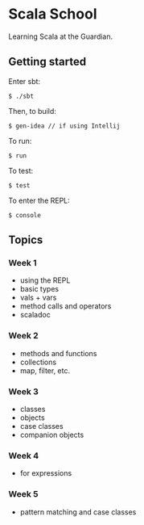Scala School
============

Learning Scala at the Guardian.

## Getting started

Enter sbt:

    $ ./sbt

Then, to build:

    $ gen-idea // if using Intellij

To run:

    $ run

To test:

    $ test

To enter the REPL:

    $ console

## Topics

### Week 1

* using the REPL
* basic types
* vals + vars
* method calls and operators
* scaladoc

### Week 2

* methods and functions
* collections
* map, filter, etc.

### Week 3

* classes
* objects
* case classes
* companion objects

### Week 4

* for expressions

### Week 5

* pattern matching and case classes